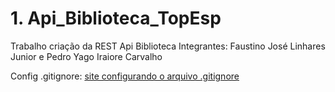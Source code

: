 # 1. Api_Biblioteca_TopEsp
Trabalho criação da REST Api Biblioteca 
Integrantes: Faustino José Linhares Junior e Pedro Yago Iraiore Carvalho

Config .gitignore: [site configurando o arquivo .gitignore](https://www.toptal.com/developers/gitignore/api/node)

    
    